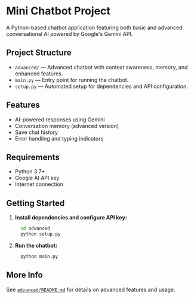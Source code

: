 # Mini Chatbot Project

A Python-based chatbot application featuring both basic and advanced conversational AI powered by Google's Gemini API.

## Project Structure

- `advanced/` — Advanced chatbot with context awareness, memory, and enhanced features.
- `main.py` — Entry point for running the chatbot.
- `setup.py` — Automated setup for dependencies and API configuration.

## Features

- AI-powered responses using Gemini
- Conversation memory (advanced version)
- Save chat history
- Error handling and typing indicators

## Requirements

- Python 3.7+
- Google AI API key
- Internet connection

## Getting Started

1. **Install dependencies and configure API key:**

   ```bash
     cd advanced
     python setup.py
   ```

2. **Run the chatbot:**

   ```bash
     python main.py
   ```

## More Info

See [`advanced/README.md`](advanced/README.md) for details on advanced features and usage.
